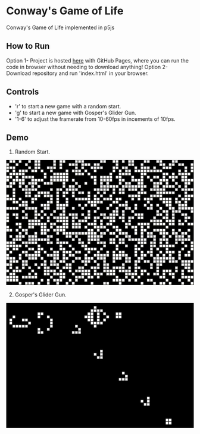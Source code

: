 # Conway's Game of Life
 Conway's Game of Life implemented in p5js
 
## How to Run
Option 1- Project is hosted [here](https://badtimetraveler.github.io/Game_of_Life/) with GitHub Pages, where you can run the code in browser without needing to download anything!
Option 2- Download repository and run 'index.html' in your browser.

## Controls
- 'r' to start a new game with a random start.
- 'g' to start a new game with Gosper's Glider Gun. 
- '1-6' to adjust the framerate from 10-60fps in incements of 10fps.

## Demo
1. Random Start.

![github](Gifs/GoL-Random%20Start.gif)

2. Gosper's Glider Gun.

![github](Gifs/Gosper's%20Glider%20Gun.gif)
